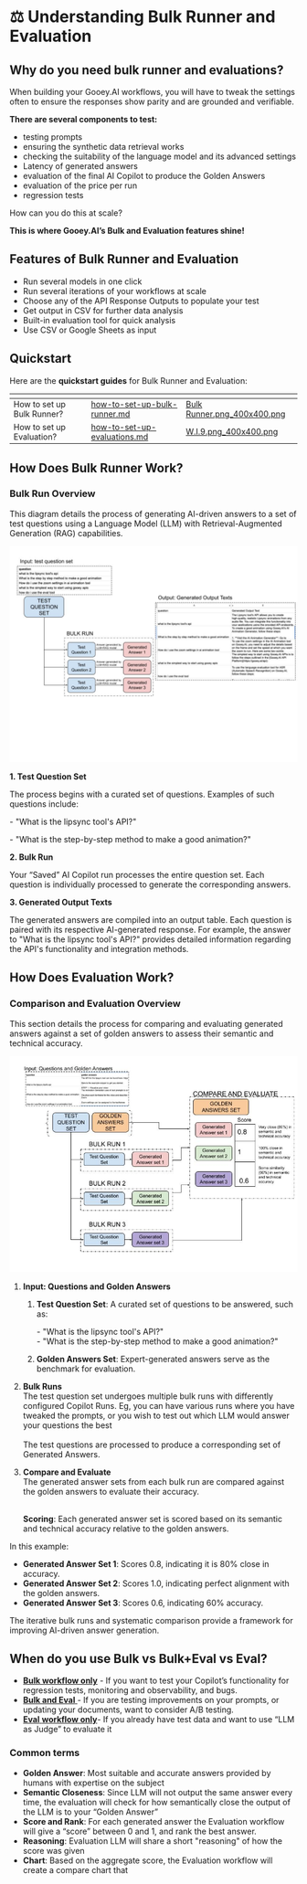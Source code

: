# ⚖️ Understanding Bulk Runner and Evaluation

## Why do you need bulk runner and evaluations? <a href="#id-4zynvpxsa8kj" id="id-4zynvpxsa8kj"></a>

When building your Gooey.AI workflows, you will have to tweak the settings often to ensure the responses show parity and are grounded and verifiable.

**There are several components to test:**

* testing prompts
* ensuring the synthetic data retrieval works
* checking the suitability of the language model and its advanced settings
* Latency of generated answers
* evaluation of the final AI Copilot to produce the Golden Answers
* evaluation of the price per run
* regression tests

How can you do this at scale?

**This is where Gooey.AI’s Bulk and Evaluation features shine!**

## Features of Bulk Runner and Evaluation <a href="#eheq9i411cm3" id="eheq9i411cm3"></a>

* Run several models in one click
* Run several iterations of your workflows at scale
* Choose any of the API Response Outputs to populate your test
* Get output in CSV for further data analysis
* Built-in evaluation tool for quick analysis
* Use CSV or Google Sheets as input

## Quickstart

Here are the **quickstart guides** for Bulk Runner and Evaluation:

<table data-view="cards"><thead><tr><th></th><th data-hidden data-card-target data-type="content-ref"></th><th data-hidden data-card-cover data-type="files"></th></tr></thead><tbody><tr><td>How to set up Bulk Runner?</td><td><a href="how-to-set-up-bulk-runner.md">how-to-set-up-bulk-runner.md</a></td><td><a href="../../.gitbook/assets/Bulk Runner.png_400x400.png">Bulk Runner.png_400x400.png</a></td></tr><tr><td>How to set up Evaluation?</td><td><a href="how-to-set-up-evaluations.md">how-to-set-up-evaluations.md</a></td><td><a href="../../.gitbook/assets/W.I.9.png_400x400.png">W.I.9.png_400x400.png</a></td></tr></tbody></table>

## How Does Bulk Runner Work? <a href="#r7so22ymyyn2" id="r7so22ymyyn2"></a>

### Bulk Run Overview <a href="#id-2v61ngoeupi4" id="id-2v61ngoeupi4"></a>

This diagram details the process of generating AI-driven answers to a set of test questions using a Language Model (LLM) with Retrieval-Augmented Generation (RAG) capabilities.&#x20;

![](<../../.gitbook/assets/Understanding Bulk run and Evaluations.jpg>)



**1. Test Question Set**

The process begins with a curated set of questions. Examples of such questions include:

\- "What is the lipsync tool's API?"

\- "What is the step-by-step method to make a good animation?"

**2. Bulk Run**

Your “Saved” AI Copilot run processes the entire question set. Each question is individually processed to generate the corresponding answers.

**3. Generated Output Texts**

The generated answers are compiled into an output table. Each question is paired with its respective AI-generated response. For example, the answer to "What is the lipsync tool's API?" provides detailed information regarding the API's functionality and integration methods.

## How Does Evaluation Work? <a href="#id-5anc46np4cur" id="id-5anc46np4cur"></a>

### Comparison and Evaluation Overview <a href="#id-6yuy9sd29g76" id="id-6yuy9sd29g76"></a>

This section details the process for comparing and evaluating generated answers against a set of golden answers to assess their semantic and technical accuracy.

![](<../../.gitbook/assets/Understanding Bulk run and Evaluations (1).jpg>)

1. **Input: Questions and Golden Answers**
   1.  **Test Question Set**: A curated set of questions to be answered, such as:

       \- "What is the lipsync tool's API?"\
       \- "What is the step-by-step method to make a good animation?"
   2. **Golden Answers Set**: Expert-generated answers serve as the benchmark for evaluation.
2. **Bulk Runs**\
   The test question set undergoes multiple bulk runs with differently configured Copilot Runs. Eg, you can have various runs where you have tweaked the prompts, or you wish to test out which LLM would answer your questions the best\
   \
   The test questions are processed to produce a corresponding set of Generated Answers.
3.  **Compare and Evaluate**\
    The generated answer sets from each bulk run are compared against the golden answers to evaluate their accuracy.

    \
    **Scoring**: Each generated answer set is scored based on its semantic and technical accuracy relative to the golden answers.

In this example:

* **Generated Answer Set 1**: Scores 0.8, indicating it is 80% close in accuracy.
* **Generated Answer Set 2**: Scores 1.0, indicating perfect alignment with the golden answers.
* **Generated Answer Set 3**: Scores 0.6, indicating 60% accuracy.

The iterative bulk runs and systematic comparison provide a framework for improving AI-driven answer generation.

## When do you use Bulk vs Bulk+Eval vs Eval? <a href="#z8de5cdl1xxq" id="z8de5cdl1xxq"></a>

* [**Bulk workflow only**](https://gooey.ai/bulk/farmerchat-bulk-evaluator-regression-only-ggzy9gld1eae/) - If you want to test your Copilot’s functionality for regression tests, monitoring and observability, and bugs.
* [**Bulk and Eval** ](https://gooey.ai/bulk/farmerchat-bulk-evaluator-gpt-4o-mixtral-claude-vs-gemini-pro-15-b0o8aos3rj8y/)- If you are testing improvements on your prompts, or updating your documents, want to consider A/B testing.
* [**Eval** **workflow only**](https://gooey.ai/eval/copilot-evaluator-artpuhzwvily/)- If you already have test data and want to use “LLM as Judge” to evaluate it

### Common terms <a href="#id-3yvzoyislzdo" id="id-3yvzoyislzdo"></a>

* **Golden Answer**: Most suitable and accurate answers provided by humans with expertise on the subject
* **Semantic Closeness**: Since LLM will not output the same answer every time, the evaluation will check for how semantically close the output of the LLM is to your “Golden Answer”
* **Score and Rank**: For each generated answer the Evaluation workflow will give a “score” between 0 and 1, and rank the best answer.
* **Reasoning**: Evaluation LLM will share a short "reasoning" of how the score was given
* **Chart**: Based on the aggregate score, the Evaluation workflow will create a compare chart that
